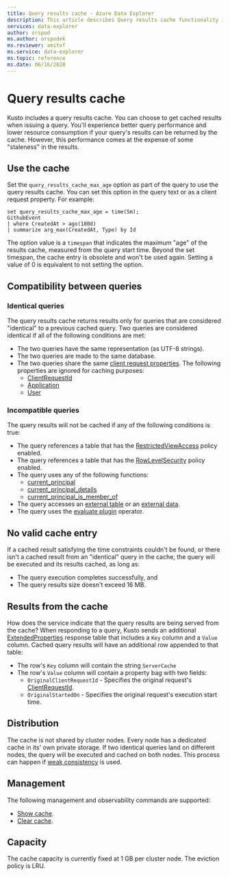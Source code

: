 ```yaml
---
title: Query results cache - Azure Data Explorer
description: This article describes Query results cache functionality in Azure Data Explorer.
services: data-explorer
author: orspod
ms.author: orspodek
ms.reviewer: amitof
ms.service: data-explorer
ms.topic: reference
ms.date: 06/16/2020
---
```

# Query results cache

Kusto includes a query results cache. You can choose to get cached results when issuing a query. You'll experience better query performance and lower resource consumption if your query's results can be returned by the cache. However, this performance comes at the expense of some "staleness" in the results.

## Use the cache

Set the `query_results_cache_max_age` option as part of the query to use the query results cache. You can set this option in the query text or as a client request property. For example:

```kusto
set query_results_cache_max_age = time(5m);
GithubEvent
| where CreatedAt > ago(180d)
| summarize arg_max(CreatedAt, Type) by Id
```

The option value is a `timespan` that indicates the maximum "age" of the results cache, measured from the query start time. Beyond the set timespan, the cache entry is obsolete and won't be used again. Setting a value of 0 is equivalent to not setting the option.

## Compatibility between queries

### Identical queries

The query results cache returns results only for queries that are considered "identical" to a previous cached query. Two queries are considered identical if all of the following conditions are met:

* The two queries have the same representation (as UTF-8 strings).
* The two queries are made to the same database.
* The two queries share the same [client request properties](../api/netfx/request-properties.md). The following properties are ignored for caching purposes:
   * [ClientRequestId](../api/netfx/request-properties.md#the-clientrequestid-x-ms-client-request-id-named-property)
   * [Application](../api/netfx/request-properties.md#the-application-x-ms-app-named-property)
   * [User](../api/netfx/request-properties.md#the-user-x-ms-user-named-property)

### Incompatible queries

The query results will not be cached if any of the following conditions is true:
 
* The query references a table that has the [RestrictedViewAccess](../management/restrictedviewaccesspolicy.md) policy enabled.
* The query references a table that has the [RowLevelSecurity](../management/rowlevelsecuritypolicy.md) policy enabled.
* The query uses any of the following functions:
    * [current_principal](current-principalfunction.md)
    * [current_principal_details](current-principal-detailsfunction.md)
    * [current_principal_is_member_of](current-principal-ismemberoffunction.md)
* The query accesses an [external table](schema-entities/externaltables.md) or an [external data](externaldata-operator.md).
* The query uses the [evaluate plugin](evaluateoperator.md) operator.

## No valid cache entry

If a cached result satisfying the time constraints couldn't be found, or there isn't a cached result from an "identical" query in the cache, the query will be executed and its results cached, as long as: 

* The query execution completes successfully, and
* The query results size doesn't exceed 16 MB.

## Results from the cache

How does the service indicate that the query results are being served from the cache?
When responding to a query, Kusto sends an additional [ExtendedProperties](../api/rest/response.md) response table that includes a `Key` column and a `Value` column.
Cached query results will have an additional row appended to that table:
* The row's `Key` column will contain the string `ServerCache`
* The row's `Value` column will contain a property bag with two fields:
   * `OriginalClientRequestId` - Specifies the original request's [ClientRequestId](../api/netfx/request-properties.md#the-clientrequestid-x-ms-client-request-id-named-property).
   * `OriginalStartedOn` - Specifies the original request's execution start time.

## Distribution

The cache is not shared by cluster nodes. Every node has a dedicated cache in its' own private storage. If two identical queries land on different nodes, the query will be executed and cached on both nodes. This process can happen if [weak consistency](../concepts/queryconsistency.md) is used.

## Management

The following management and observability commands are supported:

* [Show cache](../management/show-query-results-cache-command.md).
* [Clear cache](../management/clear-query-results-cache-command.md).

## Capacity

The cache capacity is currently fixed at 1 GB per cluster node.
The eviction policy is LRU.
